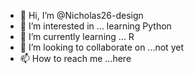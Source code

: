 - 👋 Hi, I’m @Nicholas26-design
- 👀 I’m interested in ... learning Python
- 🌱 I’m currently learning ... R
- 💞️ I’m looking to collaborate on ...not yet
- 📫 How to reach me ...here

<!---
Nicholas26-design/Nicholas26-design is a ✨ special ✨ repository because its `README.md` (this file) appears on your GitHub profile.
You can click the Preview link to take a look at your changes.
--->
